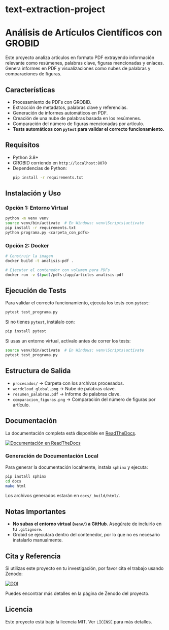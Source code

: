 # text-extraction-project
# Análisis de Artículos Científicos con GROBID

Este proyecto analiza artículos en formato PDF extrayendo información relevante como resúmenes, palabras clave, figuras mencionadas y enlaces. Genera informes en PDF y visualizaciones como nubes de palabras y comparaciones de figuras.

## Características
- Procesamiento de PDFs con GROBID.
- Extracción de metadatos, palabras clave y referencias.
- Generación de informes automáticos en PDF.
- Creación de una nube de palabras basada en los resúmenes.
- Comparación del número de figuras mencionadas por artículo.
- **Tests automáticos con `pytest` para validar el correcto funcionamiento.**

## Requisitos
- Python 3.8+
- GROBID corriendo en `http://localhost:8070`
- Dependencias de Python:
  ```sh
  pip install -r requirements.txt
  ```

## Instalación y Uso
### Opción 1: Entorno Virtual
```sh
python -m venv venv
source venv/bin/activate  # En Windows: venv\Scripts\activate
pip install -r requirements.txt
python programa.py <carpeta_con_pdfs>
```

### Opción 2: Docker
```sh
# Construir la imagen
docker build -t analisis-pdf .

# Ejecutar el contenedor con volumen para PDFs
docker run -v $(pwd)/pdfs:/app/articles analisis-pdf
```

## Ejecución de Tests
Para validar el correcto funcionamiento, ejecuta los tests con `pytest`:
```sh
pytest test_programa.py
```
Si no tienes `pytest`, instálalo con:
```sh
pip install pytest
```
Si usas un entorno virtual, actívalo antes de correr los tests:
```sh
source venv/bin/activate  # En Windows: venv\Scripts\activate
pytest test_programa.py
```

## Estructura de Salida
- `procesados/` → Carpeta con los archivos procesados.
- `wordcloud_global.png` → Nube de palabras clave.
- `resumen_palabras.pdf` → Informe de palabras clave.
- `comparacion_figuras.png` → Comparación del número de figuras por artículo.

## Documentación

La documentación completa está disponible en [ReadTheDocs](https://text-extraction-project.readthedocs.io/es/latest/).

[![Documentación en ReadTheDocs](https://readthedocs.org/projects/text-extraction-project/badge/?version=latest)](https://text-extraction-project.readthedocs.io/es/latest/)

### Generación de Documentación Local
Para generar la documentación localmente, instala `sphinx` y ejecuta:
```sh
pip install sphinx
cd docs
make html
```
Los archivos generados estarán en `docs/_build/html/`.

## Notas Importantes
- **No subas el entorno virtual (`venv/`) a GitHub**. Asegúrate de incluirlo en tu `.gitignore`.
- Grobid se ejecutará dentro del contenedor, por lo que no es necesario instalarlo manualmente.

## Cita y Referencia  

Si utilizas este proyecto en tu investigación, por favor cita el trabajo usando Zenodo:  

[![DOI](https://zenodo.org/badge/DOI/10.5281/zenodo.14961847.svg)](https://doi.org/10.5281/zenodo.14961847)

Puedes encontrar más detalles en la página de Zenodo del proyecto.

## Licencia
Este proyecto está bajo la licencia MIT. Ver `LICENSE` para más detalles.



